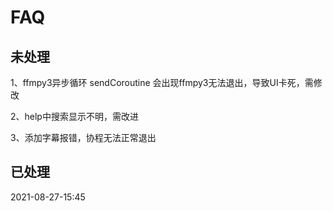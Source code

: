 # FAQ

## 未处理
1、ffmpy3异步循环 sendCoroutine 会出现ffmpy3无法退出，导致UI卡死，需修改

2、help中搜索显示不明，需改进

3、添加字幕报错，协程无法正常退出

## 已处理
2021-08-27-15:45